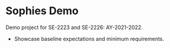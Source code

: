# Sophies Demo

Demo project for SE-2223 and SE-2226: AY-2021-2022.

- Showcase baseline expectations and minimum requirements.
